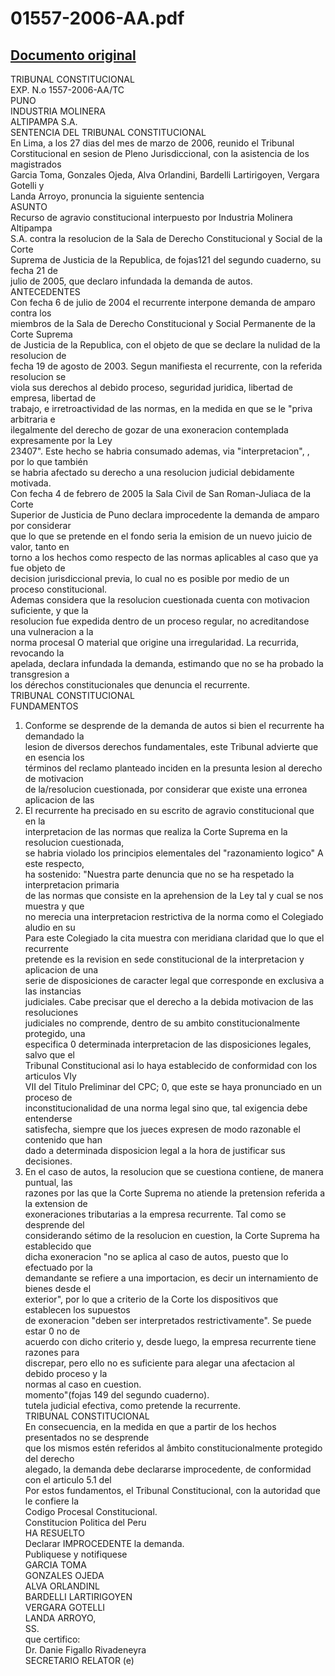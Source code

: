 
01557-2006-AA.pdf
=================
  
[Documento original](https://tc.gob.pe/jurisprudencia/2007/01557-2006-AA.pdf)  
---  
TRIBUNAL CONSTITUCIONAL  
EXP. N.o 1557-2006-AA/TC  
PUNO  
INDUSTRIA MOLINERA  
ALTIPAMPA S.A.  
SENTENCIA DEL TRIBUNAL CONSTITUCIONAL  
En Lima, a los 27 dias del mes de marzo de 2006, reunido el Tribunal  
Corstitucional en sesion de Pleno Jurisdiccional, con la asistencia de los magistrados  
Garcia Toma, Gonzales Ojeda, Alva Orlandini, Bardelli Lartirigoyen, Vergara Gotelli y  
Landa Arroyo, pronuncia la siguiente sentencia  
ASUNTO  
Recurso de agravio constitucional interpuesto por Industria Molinera Altipampa  
S.A. contra la resolucion de la Sala de Derecho Constitucional y Social de la Corte  
Suprema de Justicia de la Republica, de fojas121 del segundo cuaderno, su fecha 21 de  
julio de 2005, que declaro infundada la demanda de autos.  
ANTECEDENTES  
Con fecha 6 de julio de 2004 el recurrente interpone demanda de amparo contra los  
miembros de la Sala de Derecho Constitucional y Social Permanente de la Corte Suprema  
de Justicia de la Republica, con el objeto de que se declare la nulidad de la resolucion de  
fecha 19 de agosto de 2003. Segun manifiesta el recurrente, con la referida resolucion se  
viola sus derechos al debido proceso, seguridad juridica, libertad de empresa, libertad de  
trabajo, e irretroactividad de las normas, en la medida en que se le "priva arbitraria e  
ilegalmente del derecho de gozar de una exoneracion contemplada expresamente por la Ley  
23407". Este hecho se habria consumado ademas, via "interpretacion", , por lo que también  
se habria afectado su derecho a una resolucion judicial debidamente motivada.  
Con fecha 4 de febrero de 2005 la Sala Civil de San Roman-Juliaca de la Corte  
Superior de Justicia de Puno declara improcedente la demanda de amparo por considerar  
que lo que se pretende en el fondo seria la emision de un nuevo juicio de valor, tanto en  
torno a los hechos como respecto de las normas aplicables al caso que ya fue objeto de  
decision jurisdiccional previa, lo cual no es posible por medio de un proceso constitucional.  
Ademas considera que la resolucion cuestionada cuenta con motivacion suficiente, y que la  
resolucion fue expedida dentro de un proceso regular, no acreditandose una vulneracion a la  
norma procesal O material que origine una irregularidad. La recurrida, revocando la  
apelada, declara infundada la demanda, estimando que no se ha probado la transgresion a  
los dérechos constitucionales que denuncia el recurrente.  
TRIBUNAL CONSTITUCIONAL  
FUNDAMENTOS  
1. Conforme se desprende de la demanda de autos si bien el recurrente ha demandado la  
lesion de diversos derechos fundamentales, este Tribunal advierte que en esencia los  
términos del reclamo planteado inciden en la presunta lesion al derecho de motivacion  
de la/resolucion cuestionada, por considerar que existe una erronea aplicacion de las  
2. El recurrente ha precisado en su escrito de agravio constitucional que en la  
interpretacion de las normas que realiza la Corte Suprema en la resolucion cuestionada,  
se habria violado los principios elementales del "razonamiento logico" A este respecto,  
ha sostenido: "Nuestra parte denuncia que no se ha respetado la interpretacion primaria  
de las normas que consiste en la aprehension de la Ley tal y cual se nos muestra y que  
no merecia una interpretacion restrictiva de la norma como el Colegiado aludio en su  
Para este Colegiado la cita muestra con meridiana claridad que lo que el recurrente  
pretende es la revision en sede constitucional de la interpretacion y aplicacion de una  
serie de disposiciones de caracter legal que corresponde en exclusiva a las instancias  
judiciales. Cabe precisar que el derecho a la debida motivacion de las resoluciones  
judiciales no comprende, dentro de su ambito constitucionalmente protegido, una  
especifica 0 determinada interpretacion de las disposiciones legales, salvo que el  
Tribunal Constitucional asi lo haya establecido de conformidad con los articulos VIy  
VII del Titulo Preliminar del CPC; 0, que este se haya pronunciado en un proceso de  
inconstitucionalidad de una norma legal sino que, tal exigencia debe entenderse  
satisfecha, siempre que los jueces expresen de modo razonable el contenido que han  
dado a determinada disposicion legal a la hora de justificar sus decisiones.  
4. En el caso de autos, la resolucion que se cuestiona contiene, de manera puntual, las  
razones por las que la Corte Suprema no atiende la pretension referida a la extension de  
exoneraciones tributarias a la empresa recurrente. Tal como se desprende del  
considerando sétimo de la resolucion en cuestion, la Corte Suprema ha establecido que  
dicha exoneracion "no se aplica al caso de autos, puesto que lo efectuado por la  
demandante se refiere a una importacion, es decir un internamiento de bienes desde el  
exterior", por lo que a criterio de la Corte los dispositivos que establecen los supuestos  
de exoneracion "deben ser interpretados restrictivamente". Se puede estar 0 no de  
acuerdo con dicho criterio y, desde luego, la empresa recurrente tiene razones para  
discrepar, pero ello no es suficiente para alegar una afectacion al debido proceso y la  
normas al caso en cuestion.  
momento"(fojas 149 del segundo cuaderno).  
tutela judicial efectiva, como pretende la recurrente.  
TRIBUNAL CONSTITUCIONAL  
En consecuencia, en la medida en que a partir de los hechos presentados no se desprende  
que los mismos estén referidos al âmbito constitucionalmente protegido del derecho  
alegado, la demanda debe declararse improcedente, de conformidad con el articulo 5.1 del  
Por estos fundamentos, el Tribunal Constitucional, con la autoridad que le confiere la  
Codigo Procesal Constitucional.  
Constitucion Politica del Peru  
HA RESUELTO  
Declarar IMPROCEDENTE la demanda.  
Publiquese y notifiquese  
GARCIA TOMA  
GONZALES OJEDA  
ALVA ORLANDINL  
BARDELLI LARTIRIGOYEN  
VERGARA GOTELLI  
LANDA ARROYO,  
SS.  
que certifico:  
Dr. Danie Figallo Rivadeneyra  
SECRETARIO RELATOR (e)